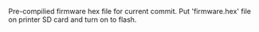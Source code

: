 Pre-compilied firmware hex file for current commit. Put 'firmware.hex' file on printer SD card and turn on to flash.